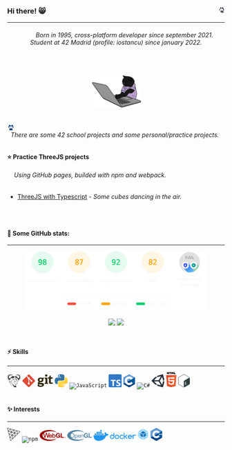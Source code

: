 ### Hi there! 😸 <img height="3%" width="3%" align="right" src="https://github.com/esettes/esettes/blob/main/src/gh-px.gif" />
* * *


<div align="center">
	<h6> &nbsp; &nbsp; &nbsp; &nbsp; &nbsp; Born in 1995, cross-platform developer since september 2021. Student at 42 Madrid (profile: iostancu) since january 2022.</h6>
</div>

<br>

<p align="center">
	<img height="80" src="https://github.com/esettes/esettes/blob/main/src/typing-kitty.gif" /> 
</p>

<br>

<img height="3.4%" width="3.4%" align="left" src="https://github.com/esettes/esettes/blob/main/src/mona-whisper.gif" />

###### &nbsp; There are some 42 school projects and some personal/practice projects. 


#### :star: Practice ThreeJS projects 
###### &nbsp; &nbsp; Using GitHub pages, builded with npm and webpack.

- [ThreeJS with Typescript](https://esettes.github.io/webpack-threejs-pract/dist/client/) - _Some cubes dancing in the air._

<br><br>

#### :rocket: Some GitHub stats:

* * *

<p align="center">
	<img align="center" height="140" src="https://github.com/esettes/esettes/blob/main/src/pagespeed-stats.svg"/>
	<div align="center">
		<img align="center" height="170" src="https://github-readme-stats.vercel.app/api/top-langs/?username=esettes&langs_count=12&include_repo=FDF_42&exclude_repo=lights_and_materials-threejs-&layout=compact&no-frame=true&hide=GLSL,HLSL,ShaderLab&theme=tokyonight" />
		<img align="center" height="170" src="https://github-profile-trophy.vercel.app/?username=esettes&rank=SSS,SS,S,AAA,AA,A,B,C,SECRET&no-frame=true&column=3&margin-w=15&margin-h=15&theme=tokyonight"/>
	</div>	
</p>

<br>

#### :zap:  Skills

* * *

<div>
	<code><img title="GNU tools" height="30" src="https://github.com/esettes/esettes/blob/main/src/gnu.svg" /></code>
	<code><img title="Git" height="30" src="https://github.com/esettes/esettes/blob/main/src/git.svg" /></code>
  <code><img title="Python" height="30" src="https://github.com/esettes/esettes/blob/main/src/python.svg" /></code>
	<code><img title="JavaScript" height="30" src="https://user-images.githubusercontent.com/25181517/117447155-6a868a00-af3d-11eb-9cfe-245df15c9f3f.png" /></code>
	<code><img title="TypeScript" height="30" src="https://github.com/esettes/esettes/blob/main/src/typescript-icon.svg" /></code>
	<code><img title="C" height="30" src="https://github.com/esettes/esettes/blob/main/src/c.png" /></code>
	<code><img title="C#" height="30" src="https://user-images.githubusercontent.com/25181517/121405384-444d7300-c95d-11eb-959f-913020d3bf90.png" /></code>
	<code><img title="Unity" height="30" src="https://github.com/esettes/esettes/blob/main/src/unity.svg" /></code>
	<code><img title="HTML" height="35" src="https://github.com/esettes/esettes/blob/main/src/html-5.svg" /></code>
	<code><img title="bash" height="30" src="https://github.com/esettes/esettes/blob/main/src/bash-icon.svg" /></code>
</div>

<br>

#### :sparkles: Interests

* * *

<div align="bottom">
	<code><img title="ThreeJS" height="30" src="https://github.com/esettes/esettes/blob/main/src/threejs.svg" /></code>
	<code><img title="npm" height="35" src="https://user-images.githubusercontent.com/25181517/121401671-49102800-c959-11eb-9f6f-74d49a5e1774.png" /></code>
	<code><img title="WebGL" height="25" src="https://github.com/esettes/esettes/blob/main/src/WebGL_Logo.svg.png" /></code>
	<code><img title="OpenGL" height="25" src="https://github.com/esettes/esettes/blob/main/src/opengl.svg" /></code>
<code><img title="Docker" height="25" src="https://github.com/esettes/esettes/blob/main/src/docker.svg" /></code>
	<code><img title="WebPack" height="30" src="https://github.com/esettes/esettes/blob/main/src/webpack.svg" /></code>
	<code><img title="C++" height="30" src="https://github.com/esettes/esettes/blob/main/src/c-plusplus.svg" /></code>
</div>

<br>

<!--START_SECTION:waka-->
















<!--END_SECTION:waka-->


<!--

- 🔭 I’m currently working on ...
- 🌱 I’m currently learning ...
- 👯 I’m looking to collaborate on ...
- 🤔 I’m looking for help with ...
- 💬 Ask me about ...
- 📫 How to reach me: ...
- 😄 Pronouns: ...
- ⚡ Fun fact: ...
-->
